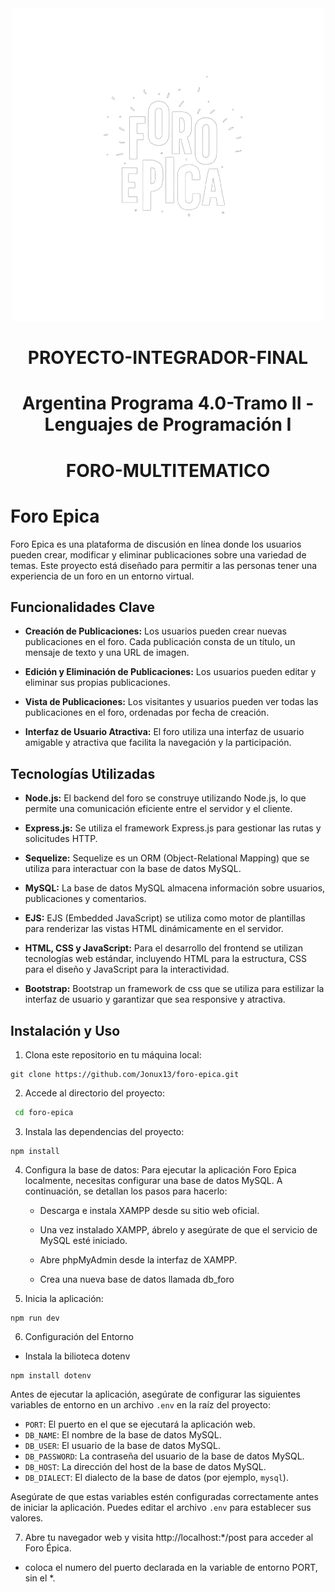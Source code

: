 <div align="center">

<img alt="foro epica" src="readme.png" width="500">

# PROYECTO-INTEGRADOR-FINAL 
# Argentina Programa 4.0-Tramo II - Lenguajes de Programación I 
# FORO-MULTITEMATICO

</div>


#

# Foro Epica

Foro Epica es una plataforma de discusión en línea donde los usuarios pueden crear, modificar y eliminar publicaciones sobre una variedad de temas. Este proyecto está diseñado para permitir a las personas tener una experiencia de un foro en un entorno virtual.

## Funcionalidades Clave

- **Creación de Publicaciones:** Los usuarios pueden crear nuevas publicaciones en el foro. Cada publicación consta de un título, un mensaje de texto y una URL de imagen.

- **Edición y Eliminación de Publicaciones:** Los usuarios pueden editar y eliminar sus propias publicaciones.

- **Vista de Publicaciones:** Los visitantes y usuarios pueden ver todas las publicaciones en el foro, ordenadas por fecha de creación.

- **Interfaz de Usuario Atractiva:** El foro utiliza una interfaz de usuario amigable y atractiva que facilita la navegación y la participación.

## Tecnologías Utilizadas

- **Node.js:** El backend del foro se construye utilizando Node.js, lo que permite una comunicación eficiente entre el servidor y el cliente.

- **Express.js:** Se utiliza el framework Express.js para gestionar las rutas y solicitudes HTTP.

- **Sequelize:** Sequelize es un ORM (Object-Relational Mapping) que se utiliza para interactuar con la base de datos MySQL.

- **MySQL:** La base de datos MySQL almacena información sobre usuarios, publicaciones y comentarios.

- **EJS:** EJS (Embedded JavaScript) se utiliza como motor de plantillas para renderizar las vistas HTML dinámicamente en el servidor.

- **HTML, CSS y JavaScript:** Para el desarrollo del frontend se utilizan tecnologías web estándar, incluyendo HTML para la estructura, CSS para el diseño y JavaScript para la interactividad.

- **Bootstrap:** Bootstrap un framework de css que se utiliza para estilizar la interfaz de usuario y garantizar que sea responsive y atractiva.


## Instalación y Uso

1. Clona este repositorio en tu máquina local:

```
git clone https://github.com/Jonux13/foro-epica.git
```

2. Accede al directorio del proyecto:
```bash
 cd foro-epica
```
  

3. Instala las dependencias del proyecto:

```
npm install
```

4. Configura la base de datos:
   Para ejecutar la aplicación Foro Epica localmente, necesitas configurar una base de datos MySQL. A continuación, se detallan los pasos para hacerlo:

    - Descarga e instala XAMPP desde su sitio web oficial.

    - Una vez instalado XAMPP, ábrelo y asegúrate de que el servicio de MySQL esté iniciado.

    - Abre phpMyAdmin desde la interfaz de XAMPP.

    - Crea una nueva base de datos llamada db_foro  


5. Inicia la aplicación:
```
npm run dev
```
6. Configuración del Entorno

- Instala la bilioteca dotenv

```
npm install dotenv
```

Antes de ejecutar la aplicación, asegúrate de configurar las siguientes variables de entorno en un archivo `.env` en la raíz del proyecto:

- `PORT`: El puerto en el que se ejecutará la aplicación web.
- `DB_NAME`: El nombre de la base de datos MySQL.
- `DB_USER`: El usuario de la base de datos MySQL.
- `DB_PASSWORD`: La contraseña del usuario de la base de datos MySQL.
- `DB_HOST`: La dirección del host de la base de datos MySQL.
- `DB_DIALECT`: El dialecto de la base de datos (por ejemplo, `mysql`).

Asegúrate de que estas variables estén configuradas correctamente antes de iniciar la aplicación. Puedes editar el archivo `.env` para establecer sus valores.

7. Abre tu navegador web y visita http://localhost:*/post para acceder al Foro Épica.
* coloca el numero del puerto declarada en la variable de entorno PORT, sin el *. 

